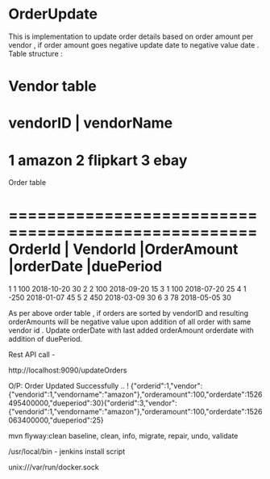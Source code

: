 # OrderUpdate
This is implementation to update order details based on order amount per vendor , if order amount goes negative update date to negative value date .
Table structure :
 
Vendor table
=======================
vendorID |  vendorName
=======================
1           amazon
2           flipkart
3           ebay
========================

Order table

====================================================
OrderId | VendorId |OrderAmount |orderDate |duePeriod
====================================================
  1	        1	      100	          2018-10-20	30
  2	        2	      100	          2018-09-20	15
  3	        1	      100	          2018-07-20	25
  4	        1	      -250	        2018-01-07	45
  5	        2	      450	          2018-03-09	30
  6	        3	      78	          2018-05-05	30  
  
  As per above order table , if orders are sorted by vendorID  and resulting orderAmounts will be negative value upon addition of all order with same vendor id .
  Update orderDate with last added orderAmount orderdate with addition of duePeriod.

Rest API call - 

http://localhost:9090/updateOrders

O/P:
 Order Updated Successfully .. ! 
 {"orderid":1,"vendor":{"vendorid":1,"vendorname":"amazon"},"orderamount":100,"orderdate":1526495400000,"dueperiod":30}{"orderid":3,"vendor":{"vendorid":1,"vendorname":"amazon"},"orderamount":100,"orderdate":1526063400000,"dueperiod":25}
 
 mvn flyway:clean
 baseline, clean, info, migrate, repair, undo, validate 
 
 /usr/local/bin - jenkins install script
 
 unix:///var/run/docker.sock 